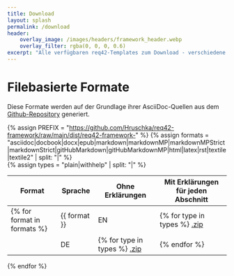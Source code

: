 ```yaml
---
title: Download
layout: splash
permalink: /download
header:
    overlay_image: /images/headers/framework_header.webp
    overlay_filter: rgba(0, 0, 0, 0.6)
excerpt: "Alle verfügbaren req42-Templates zum Download - verschiedene Formate für verschiedene Tools"
---
```


# Filebasierte Formate

Diese Formate werden auf der Grundlage ihrer AsciiDoc-Quellen aus dem [Github-Repository](https://github.com/Hruschka/req42-framework/) generiert.

{% assign PREFIX = "https://github.com/Hruschka/req42-framework/raw/main/dist/req42-framework-" %}
{% assign formats = "asciidoc|docbook|docx|epub|markdown|markdownMP|markdownMPStrict|markdownStrict|gitHubMarkdown|gitHubMarkdownMP|html|latex|rst|textile|textile2" | split: "|"  %}  
{% assign types = "plain|withhelp" | split: "|"  %}

| Format | Sprache | Ohne Erklärungen | Mit Erklärungen für jeden Abschnitt |
|--------|----------|-------|-----------| 
{% for format in formats %}| {{ format }} | EN | {% for type in types %} [.zip]({{PREFIX}}EN-{{type}}-{{format}}.zip)|{% endfor %}
|  | DE | {% for type in types %} [.zip]({{PREFIX}}DE-{{type}}-{{format}}.zip) |{% endfor %}
{% endfor %}

